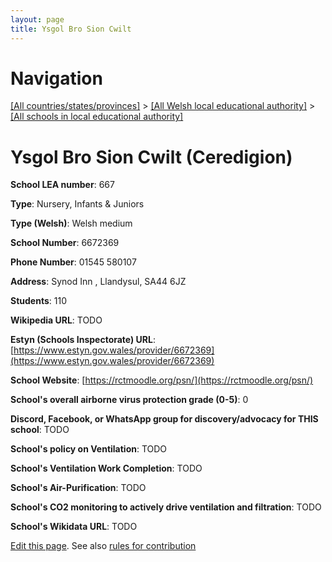 ```yaml
---
layout: page
title: Ysgol Bro Sion Cwilt
---
```

# Navigation

[[All countries/states/provinces]](../../..) > [[All Welsh local educational authority]](../..) > [[All schools in local educational authority]](..)

# Ysgol Bro Sion Cwilt (Ceredigion)

**School LEA number**: 667

**Type**: Nursery, Infants & Juniors

**Type (Welsh)**: Welsh medium

**School Number**: 6672369

**Phone Number**: 01545 580107

**Address**: Synod Inn , Llandysul, SA44 6JZ

**Students**: 110

**Wikipedia URL**: TODO

**Estyn (Schools Inspectorate) URL**: [https://www.estyn.gov.wales/provider/6672369](https://www.estyn.gov.wales/provider/6672369)

**School Website**: [https://rctmoodle.org/psn/](https://rctmoodle.org/psn/)

**School's overall airborne virus protection grade (0-5)**: 0

**Discord, Facebook, or WhatsApp group for discovery/advocacy for THIS school**: TODO

**School's policy on Ventilation**: TODO

**School's Ventilation Work Completion**: TODO

**School's Air-Purification**: TODO

**School's CO2 monitoring to actively drive ventilation and filtration**: TODO

**School's Wikidata URL**: TODO




[Edit this page](https://github.com/ventilate-schools/Wales/edit/prif/./Ceredigion/Ysgol_Bro_Sion_Cwilt.md). See also [rules for contribution](../../../contribution-rules/)